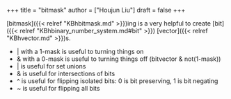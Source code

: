 +++
title = "bitmask"
author = ["Houjun Liu"]
draft = false
+++

[bitmask]({{< relref "KBhbitmask.md" >}})ing is a very helpful to create [bit]({{< relref "KBhbinary_number_system.md#bit" >}}) [vector]({{< relref "KBhvector.md" >}})s.

-   | with a 1-mask is useful to turning things on
-   &amp; with a 0-mask is useful to turning things off (bitvector &amp; not(1-mask))
-   | is useful for set unions
-   &amp; is useful for intersections of bits
-   ^ is useful for flipping isolated bits: 0 is bit preserving, 1 is bit negating
-   ~ is useful for flipping all bits
